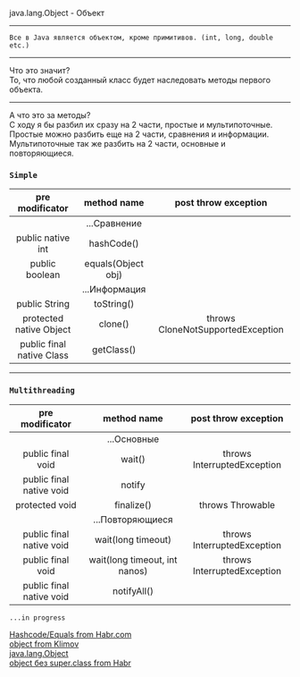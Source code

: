 java.lang.Object - Объект


- - -  
`Все в Java является объектом, кроме примитивов. (int, long, double etc.)`  
- - -  
Что это значит?  
То, что любой созданный класс будет наследовать методы первого объекта.  
- - -
А что это за методы?  
С ходу я бы разбил их сразу на 2 части, простые и мультипоточные.  
Простые можно разбить еще на 2 части, сравнения и информации.  
Мультипоточные так же разбить на 2 части, основные и повторяющиеся.  

### `Simple`

|pre modificator |method name|post throw exception|  
|:-:|:-:|:-:|  
||...Сравнение||  
|public native int |hashCode()||  
|public boolean |equals(Object obj)||  
||...Информация||  
|public String | toString() ||  
|protected native Object |clone()| throws CloneNotSupportedException|  
|public final native Class|getClass()|||  


- - -   
### `Multithreading`

|pre modificator |method name|post throw exception|  
|:-:|:-:|:-:|  
||...Основные||
|public final void |wait()| throws InterruptedException |  
|public final native void |notify ||  
|protected void |finalize()| throws Throwable |  
||...Повторяющиеся||
|public final native void |wait(long timeout)| throws InterruptedException |  
|public final void |wait(long timeout, int nanos)| throws InterruptedException |  
|public final native void |notifyAll() ||  

  
`...in progress`

[Hashcode/Equals from Habr.com](https://habr.com/ru/post/168195/)  
[object from Klimov](http://developer.alexanderklimov.ru/android/java/object.php)  
[java.lang.Object](https://docs.oracle.com/javase/7/docs/api/java/lang/Object.html)  
[object без super.class from Habr](https://habr.com/post/265373/)